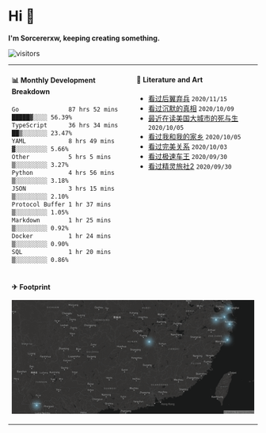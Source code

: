 # Hi 👋

**I'm Sorcererxw, keeping creating something.**

![visitors](https://visitor-badge.glitch.me/badge?page_id=sorcererxw.sorcererx)

<table width="800px">
<tr>
<td valign="top" width="50%">

#### 📊 Monthly Development Breakdown

<!--START_SECTION:waka-->
```text
Go              87 hrs 52 mins █████▓░░░░ 56.39%
TypeScript      36 hrs 34 mins ██▒░░░░░░░ 23.47%
YAML            8 hrs 49 mins  ▓░░░░░░░░░ 5.66%
Other           5 hrs 5 mins   ▒░░░░░░░░░ 3.27%
Python          4 hrs 56 mins  ▒░░░░░░░░░ 3.18%
JSON            3 hrs 15 mins  ▒░░░░░░░░░ 2.10%
Protocol Buffer 1 hr 37 mins   ▒░░░░░░░░░ 1.05%
Markdown        1 hr 25 mins   ▒░░░░░░░░░ 0.92%
Docker          1 hr 24 mins   ▒░░░░░░░░░ 0.90%
SQL             1 hr 20 mins   ▒░░░░░░░░░ 0.86%
```
<!--END_SECTION:waka-->

<td valign="top" width="50%">

#### 💃 Literature and Art

<!--START_SECTION:douban-->
* [看过后翼弃兵](http://movie.douban.com/subject/32579283/) <code>2020/11/15</code>
* [看过沉默的真相](http://movie.douban.com/subject/33447642/) <code>2020/10/09</code>
* [最近在读美国大城市的死与生](https://book.douban.com/subject/34907883/) <code>2020/10/05</code>
* [看过我和我的家乡](http://movie.douban.com/subject/35051512/) <code>2020/10/05</code>
* [看过完美关系](http://movie.douban.com/subject/30221758/) <code>2020/10/03</code>
* [看过极速车王](http://movie.douban.com/subject/6538866/) <code>2020/09/30</code>
* [看过精灵旅社2](http://movie.douban.com/subject/21327493/) <code>2020/09/30</code>

<!--END_SECTION:douban-->

</td>
</tr>
<tr>
<td colspan="2">

#### ✈ Footprint

![footprint](./footprint.png)

</td>
</tr>
</table>


